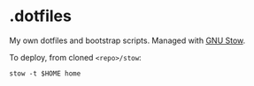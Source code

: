 .dotfiles
=========

My own dotfiles and bootstrap scripts.
Managed with [GNU Stow](https://www.gnu.org/software/stow/).

To deploy, from cloned `<repo>/stow`:

```
stow -t $HOME home
```
